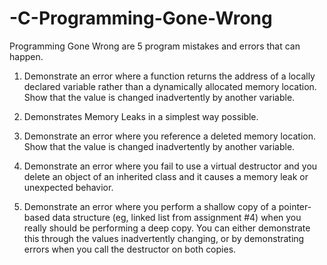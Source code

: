 # -C-Programming-Gone-Wrong

Programming Gone Wrong are 5 program mistakes and errors that can happen.

1) Demonstrate an error where a function returns the address of a locally declared variable
rather than a dynamically allocated memory location.  Show that the value is changed inadvertently
by another variable.

2) Demonstrates Memory Leaks in a simplest way possible.

3) Demonstrate an error where you reference a deleted memory location.
 Show that the value is changed inadvertently by another variable.

4) Demonstrate an error where you fail to use a virtual destructor
and you delete an object of an inherited class and it causes a memory
leak or  unexpected behavior.

5) Demonstrate an error where you perform a shallow copy of a pointer-based data
structure (eg, linked list from assignment #4) when you really should be performing a
deep copy.  You can either demonstrate this through the values inadvertently changing,
or by demonstrating errors when you call the destructor on both copies.